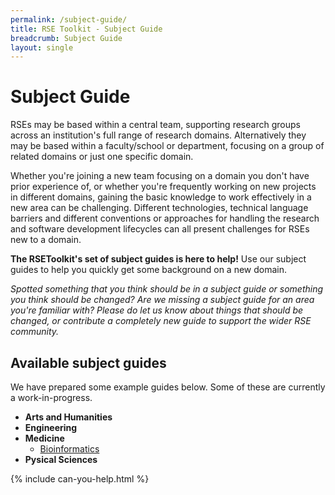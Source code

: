 ```yaml
---
permalink: /subject-guide/
title: RSE Toolkit - Subject Guide
breadcrumb: Subject Guide
layout: single
---
```


# Subject Guide

RSEs may be based within a central team, supporting research groups across an institution's full range of research domains. Alternatively they may be based within a faculty/school or department, focusing on a group of related domains or just one specific domain.

Whether you're joining a new team focusing on a domain you don't have prior experience of, or whether you're frequently working on new projects in different domains, gaining the basic knowledge to work effectively in a new area can be challenging. Different technologies, technical language barriers and different conventions or approaches for handling the research and software development lifecycles can all present challenges for RSEs new to a domain.

**The RSEToolkit's set of subject guides is here to help!** Use our subject guides to help you quickly get some background on a new domain.

_Spotted something that you think should be in a subject guide or something you think should be changed? Are we missing a subject guide for an area you're familiar with? Please do let us know about things that should be changed, or contribute a completely new guide to support the wider RSE community._

## Available subject guides

We have prepared some example guides below. Some of these are currently a work-in-progress.

- **Arts and Humanities**
- **Engineering**
- **Medicine**
  - [Bioinformatics](#)
- **Pysical Sciences**

{% include can-you-help.html %}